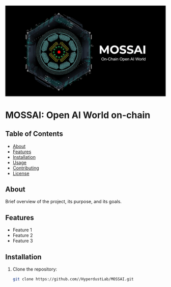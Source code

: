 
[![MOSSAI: Open AI World](https://raw.githubusercontent.com/HyperdustLab/MOSSAI/main/MOSSAI_2050_OpenAIWorld.jpg)](https://player.vimeo.com/video/918370279)


# MOSSAI: Open AI World on-chain

## Table of Contents

- [About](#about)
- [Features](#features)
- [Installation](#installation)
- [Usage](#usage)
- [Contributing](#contributing)
- [License](#license)

## About

Brief overview of the project, its purpose, and its goals.

## Features

- Feature 1
- Feature 2
- Feature 3

## Installation

1. Clone the repository:

   ```bash
   git clone https://github.com//HyperdustLab/MOSSAI.git

